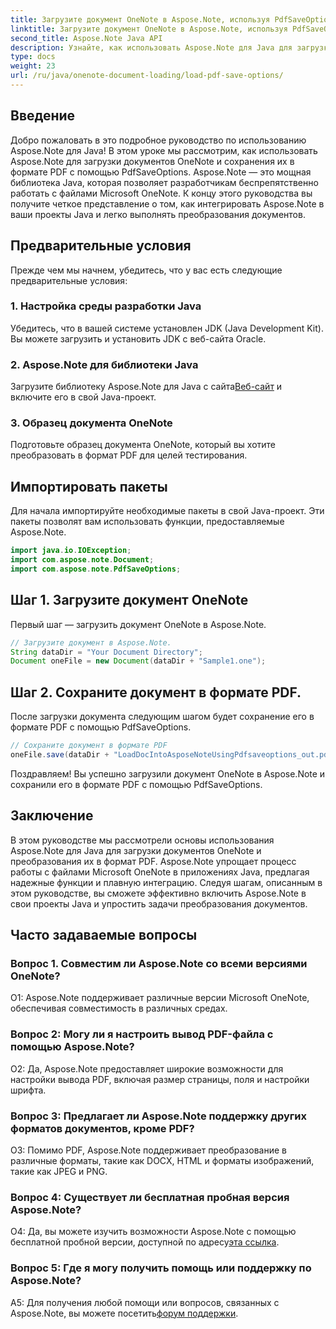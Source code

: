 ```yaml
---
title: Загрузите документ OneNote в Aspose.Note, используя PdfSaveOptions
linktitle: Загрузите документ OneNote в Aspose.Note, используя PdfSaveOptions
second_title: Aspose.Note Java API
description: Узнайте, как использовать Aspose.Note для Java для загрузки документов OneNote и легкого преобразования их в формат PDF. Упростите задачи преобразования документов с помощью Aspose.Note.
type: docs
weight: 23
url: /ru/java/onenote-document-loading/load-pdf-save-options/
---
```

## Введение

Добро пожаловать в это подробное руководство по использованию Aspose.Note для Java! В этом уроке мы рассмотрим, как использовать Aspose.Note для загрузки документов OneNote и сохранения их в формате PDF с помощью PdfSaveOptions. Aspose.Note — это мощная библиотека Java, которая позволяет разработчикам беспрепятственно работать с файлами Microsoft OneNote. К концу этого руководства вы получите четкое представление о том, как интегрировать Aspose.Note в ваши проекты Java и легко выполнять преобразования документов.

## Предварительные условия

Прежде чем мы начнем, убедитесь, что у вас есть следующие предварительные условия:

### 1. Настройка среды разработки Java

Убедитесь, что в вашей системе установлен JDK (Java Development Kit). Вы можете загрузить и установить JDK с веб-сайта Oracle.

### 2. Aspose.Note для библиотеки Java

 Загрузите библиотеку Aspose.Note для Java с сайта[Веб-сайт](https://releases.aspose.com/note/java/) и включите его в свой Java-проект.

### 3. Образец документа OneNote

Подготовьте образец документа OneNote, который вы хотите преобразовать в формат PDF для целей тестирования.

## Импортировать пакеты

Для начала импортируйте необходимые пакеты в свой Java-проект. Эти пакеты позволят вам использовать функции, предоставляемые Aspose.Note.

```java
import java.io.IOException;
import com.aspose.note.Document;
import com.aspose.note.PdfSaveOptions;
```

## Шаг 1. Загрузите документ OneNote

Первый шаг — загрузить документ OneNote в Aspose.Note.

```java
// Загрузите документ в Aspose.Note.
String dataDir = "Your Document Directory";
Document oneFile = new Document(dataDir + "Sample1.one");
```

## Шаг 2. Сохраните документ в формате PDF.

После загрузки документа следующим шагом будет сохранение его в формате PDF с помощью PdfSaveOptions.

```java
// Сохраните документ в формате PDF
oneFile.save(dataDir + "LoadDocIntoAsposeNoteUsingPdfsaveoptions_out.pdf", new PdfSaveOptions());
```

Поздравляем! Вы успешно загрузили документ OneNote в Aspose.Note и сохранили его в формате PDF с помощью PdfSaveOptions.

## Заключение

В этом руководстве мы рассмотрели основы использования Aspose.Note для Java для загрузки документов OneNote и преобразования их в формат PDF. Aspose.Note упрощает процесс работы с файлами Microsoft OneNote в приложениях Java, предлагая надежные функции и плавную интеграцию. Следуя шагам, описанным в этом руководстве, вы сможете эффективно включить Aspose.Note в свои проекты Java и упростить задачи преобразования документов.

## Часто задаваемые вопросы

### Вопрос 1. Совместим ли Aspose.Note со всеми версиями OneNote?

О1: Aspose.Note поддерживает различные версии Microsoft OneNote, обеспечивая совместимость в различных средах.

### Вопрос 2: Могу ли я настроить вывод PDF-файла с помощью Aspose.Note?

О2: Да, Aspose.Note предоставляет широкие возможности для настройки вывода PDF, включая размер страницы, поля и настройки шрифта.

### Вопрос 3: Предлагает ли Aspose.Note поддержку других форматов документов, кроме PDF?

О3: Помимо PDF, Aspose.Note поддерживает преобразование в различные форматы, такие как DOCX, HTML и форматы изображений, такие как JPEG и PNG.

### Вопрос 4: Существует ли бесплатная пробная версия Aspose.Note?

 О4: Да, вы можете изучить возможности Aspose.Note с помощью бесплатной пробной версии, доступной по адресу[эта ссылка](https://releases.aspose.com/).

### Вопрос 5: Где я могу получить помощь или поддержку по Aspose.Note?

 A5: Для получения любой помощи или вопросов, связанных с Aspose.Note, вы можете посетить[форум поддержки](https://forum.aspose.com/c/note/28).